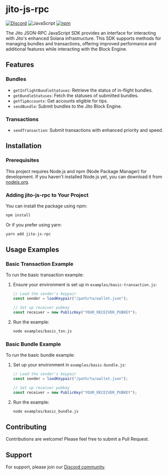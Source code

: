 # jito-js-rpc

[![Discord](https://img.shields.io/discord/938287290806042626?label=Discord&logo=discord&style=flat&color=7289DA)](https://discord.gg/WeAMhmaZ)
![JavaScript](https://img.shields.io/badge/JavaScript-Language-yellow?logo=javascript)
[![npm](https://img.shields.io/npm/v/jito-js-rpc?label=npm&logo=npm)](https://www.npmjs.com/package/jito-js-rpc)

The Jito JSON-RPC JavaScript SDK provides an interface for interacting with Jito's enhanced Solana infrastructure. This SDK supports methods for managing bundles and transactions, offering improved performance and additional features while interacting with the Block Engine.

## Features

### Bundles
- `getInflightBundleStatuses`: Retrieve the status of in-flight bundles.
- `getBundleStatuses`: Fetch the statuses of submitted bundles.
- `getTipAccounts`: Get accounts eligible for tips.
- `sendBundle`: Submit bundles to the Jito Block Engine.

### Transactions
- `sendTransaction`: Submit transactions with enhanced priority and speed.

## Installation

### Prerequisites

This project requires Node.js and npm (Node Package Manager) for development. If you haven't installed Node.js yet, you can download it from [nodejs.org](https://nodejs.org/).

### Adding jito-js-rpc to Your Project

You can install the package using npm:

```bash
npm install
```

Or if you prefer using yarn:

```bash
yarn add jito-js-rpc
```

## Usage Examples

### Basic Transaction Example

To run the basic transaction example:

1. Ensure your environment is set up in `examples/basic-transaction.js`:

   ```javascript
   // Load the sender's keypair
   const sender = loadKeypair("/path/to/wallet.json");

   // Set up receiver pubkey
   const receiver = new PublicKey("YOUR_RECEIVER_PUBKEY");
   ```

2. Run the example:
   ```bash
   node examples/basic_txn.js
   ```

### Basic Bundle Example

To run the basic bundle example:

1. Set up your environment in `examples/basic-bundle.js`:

   ```javascript
   // Load the sender's keypair
   const sender = loadKeypair("/path/to/wallet.json");

   // Set up receiver pubkey
   const receiver = new PublicKey("YOUR_RECEIVER_PUBKEY");
   ```

2. Run the example:
   ```bash
   node examples/basic_bundle.js
   ```

## Contributing

Contributions are welcome! Please feel free to submit a Pull Request.

## Support

For support, please join our [Discord community](https://discord.gg/jTSmEzaR).
